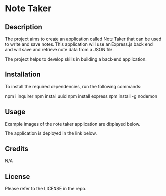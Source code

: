 # Note Taker

## Description

The project aims to create an application called Note Taker that can be used to write and save notes. This application will use an Express.js back end and will save and retrieve note data from a JSON file.

The project helps to develop skills in building a back-end application.

## Installation

To install the required dependencies, run the following commands:

npm i inquirer
npm install uuid
npm install express
npm install -g nodemon

## Usage

Example images of the note taker application are displayed below.

The application is deployed in the link below.

## Credits

N/A

## License

Please refer to the LICENSE in the repo.
